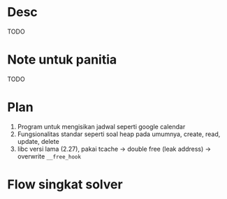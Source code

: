 # Desc
TODO

# Note untuk panitia
TODO

# Plan
1. Program untuk mengisikan jadwal seperti google calendar
2. Fungsionalitas standar seperti soal heap pada umumnya, create, read, update, delete
3. libc versi lama (2.27), pakai tcache -> double free (leak address) -> overwrite `__free_hook`

# Flow singkat solver
